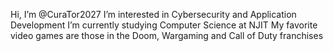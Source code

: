 Hi, I’m @CuraTor2027
I’m interested in Cybersecurity and Application Development
I’m currently studying Computer Science at NJIT
My favorite video games are those in the Doom, Wargaming and Call of Duty franchises
